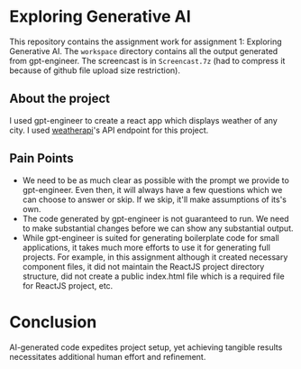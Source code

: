 # Exploring Generative AI

This repository contains the assignment work for assignment 1: Exploring Generative AI. The `workspace` directory contains all the output generated from gpt-engineer. The screencast is in `Screencast.7z` (had to compress it because of github file upload size restriction).

## About the project

I used gpt-engineer to create a react app which displays weather of any city. I used [weatherapi](https://www.weatherapi.com/)'s API endpoint for this project.

## Pain Points

-   We need to be as much clear as possible with the prompt we provide to gpt-engineer. Even then, it will always have a few questions which we can choose to answer or skip. If we skip, it'll make assumptions of its's own.
-   The code generated by gpt-engineer is not guaranteed to run. We need to make substantial changes before we can show any substantial output.
-   While gpt-engineer is suited for generating boilerplate code for small applications, it takes much more efforts to use it for generating full projects. For example, in this assignment although it created necessary component files, it did not maintain the ReactJS project directory structure, did not create a public index.html file which is a required file for ReactJS project, etc.

# Conclusion

AI-generated code expedites project setup, yet achieving tangible results necessitates additional human effort and refinement.
